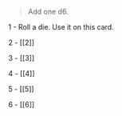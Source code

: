 
>Add one d6. 

1 - Roll a die. Use it on this card.

2 - [[2]]

3 - [[3]]

4 - [[4]]

5 - [[5]]

6 - [[6]]

